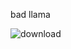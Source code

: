 bad llama

![download](https://user-images.githubusercontent.com/13347039/192509066-30751204-84d5-49db-830b-8fbd5857a011.jpg)
